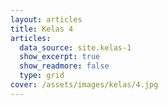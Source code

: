 ```yaml
---
layout: articles
title: Kelas 4
articles:
  data_source: site.kelas-1
  show_excerpt: true
  show_readmore: false
  type: grid
cover: /assets/images/kelas/4.jpg
---
```

